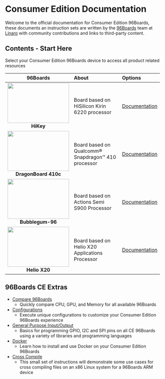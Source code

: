 # Consumer Edition Documentation

Welcome to the official documentation for Consumer Edition 96Boards, these documents an instruction sets are written by the [96Boards](https://www.96boards.org) team at [Linaro](http://www.linaro.org) with community contributions and links to third-party content.



## Contents - Start Here

Select your Consumer Edition 96Boards device to access all product related resources

| 96Boards  | About | Options | 
|:----:|:----|:----|
| <img src="http://i.imgur.com/uKfxuu5.jpg" data-canonical-src="http://i.imgur.com/uKfxuu5.jpg" width="200" height="130" /><br> **HiKey** | Board based on HiSilicon Kirin 6220 processor  | [Documentation](HiKey/README.md)<br> |
| <img src="http://i.imgur.com/4a5GXRd.png" data-canonical-src="http://i.imgur.com/4a5GXRd.png" width="200" height="130" /><br> **DragonBoard 410c** | Board based on Qualcomm® Snapdragon™ 410 processor  | [Documentation](DragonBoard-410c/README.md)<br>|
| <img src="http://i.imgur.com/u08Wb6U.png" data-canonical-src="http://i.imgur.com/u08Wb6U.png" width="200" height="130" /><br>**Bubblegum-96** | Board based on Actions Semi S900 Processor  | [Documentation](Bubblegum-96/README.md)<br> |
<img src="http://i.imgur.com/ndacN8g.png" data-canonical-src="http://i.imgur.com/ndacN8g.png" width="200" height="130" /><br> **Helio X20** | Board based on Helio X20 Applications Processor  | [Documentation](HelioX20/README.md)<br> |

## 96Boards CE Extras

- [Compare 96Boards](CE-Extras/Compare96BoardsCE.md)
   - Quickly compare CPU, GPU, and Memory for all available 96Boards
- [Configurations](CE-Extras/Configuration/README.md)
   - Execute unique configurations to customize your Consumer Edition 96Boards experience
- [General Purpose Input/Output](CE-Extras/GPIO/README.md)
   - Basics for programming GPIO, I2C and SPI pins on all CE 96Boards using a variety of libraries and programming languages
- [Docker](CE-Extras/DockerCE.md)
   - Learn how to install and use Docker on your Consumer Edition 96Boards
- [Cross Compile](../Extras/CrossCompile/README.md)
   - This small set of instructions will demonstrate some use cases for cross compiling files on an x86 Linux system for a 96Boards ARM device
